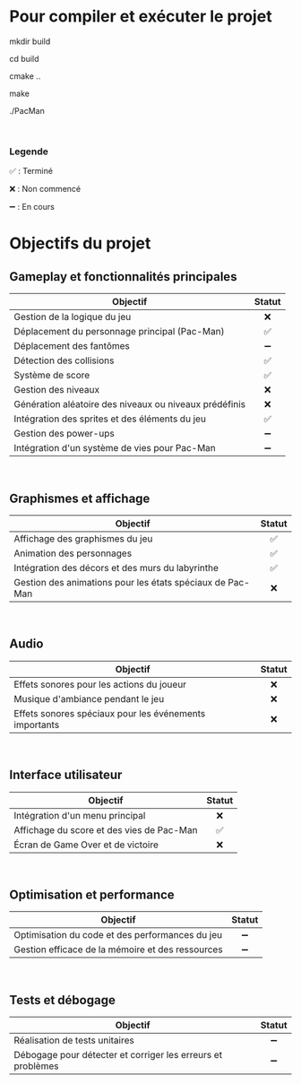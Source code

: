 # Pour compiler et exécuter le projet

mkdir build

cd build

cmake ..

make

./PacMan

<br>

### Legende
✅ : Terminé 
 
❌ : Non commencé 
 
➖ : En cours


# Objectifs du projet

## Gameplay et fonctionnalités principales
| Objectif                                                | Statut |
|---------------------------------------------------------|:------:|
| Gestion de la logique du jeu                            |  ❌    |
| Déplacement du personnage principal (Pac-Man)            |  ✅      |
| Déplacement des fantômes                                |  ➖      |
| Détection des collisions                                |  ✅      |
| Système de score                                        |  ✅      |
| Gestion des niveaux                                     |  ❌      |
| Génération aléatoire des niveaux ou niveaux prédéfinis   |  ❌      |
| Intégration des sprites et des éléments du jeu           |  ✅      |
| Gestion des power-ups                                   |  ➖      |
| Intégration d'un système de vies pour Pac-Man           |  ➖      |

<br>

## Graphismes et affichage  
| Objectif                                                | Statut |
|---------------------------------------------------------|:------:|
| Affichage des graphismes du jeu                         |  ✅      |
| Animation des personnages                               |  ✅      |
| Intégration des décors et des murs du labyrinthe         |  ✅      |
| Gestion des animations pour les états spéciaux de Pac-Man |  ❌      |

<br>

## Audio
| Objectif                                                | Statut |
|---------------------------------------------------------|:------:|
| Effets sonores pour les actions du joueur                |  ❌      |
| Musique d'ambiance pendant le jeu                        |  ❌      |
| Effets sonores spéciaux pour les événements importants   |  ❌      |

<br>

## Interface utilisateur
| Objectif                                                | Statut |
|---------------------------------------------------------|:------:|
| Intégration d'un menu principal                          |  ❌      |
| Affichage du score et des vies de Pac-Man                |  ✅      |
| Écran de Game Over et de victoire                        |  ❌      |

<br>

## Optimisation et performance
| Objectif                                                | Statut |
|---------------------------------------------------------|:------:|
| Optimisation du code et des performances du jeu          |  ➖      |
| Gestion efficace de la mémoire et des ressources         |  ➖      |

<br>

## Tests et débogage
| Objectif                                                | Statut |
|---------------------------------------------------------|:------:|
| Réalisation de tests unitaires                           |  ➖      |
| Débogage pour détecter et corriger les erreurs et problèmes |  ➖      |